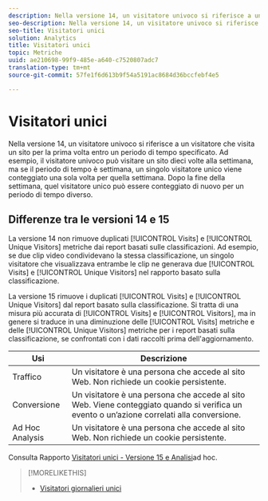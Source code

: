 ```yaml
---
description: Nella versione 14, un visitatore univoco si riferisce a un visitatore che visita un sito per la prima volta entro un periodo di tempo specificato. Ad esempio, il visitatore univoco può visitare un sito dieci volte alla settimana, ma se il periodo di tempo è settimana, un singolo visitatore unico viene conteggiato una sola volta per quella settimana. Dopo la fine della settimana, quel visitatore unico può essere conteggiato di nuovo per un periodo di tempo diverso.
seo-description: Nella versione 14, un visitatore univoco si riferisce a un visitatore che visita un sito per la prima volta entro un periodo di tempo specificato. Ad esempio, il visitatore univoco può visitare un sito dieci volte alla settimana, ma se il periodo di tempo è settimana, un singolo visitatore unico viene conteggiato una sola volta per quella settimana. Dopo la fine della settimana, quel visitatore unico può essere conteggiato di nuovo per un periodo di tempo diverso.
seo-title: Visitatori unici
solution: Analytics
title: Visitatori unici
topic: Metriche
uuid: ae210698-99f9-485e-a640-c7520807adc7
translation-type: tm+mt
source-git-commit: 57fe1f6d613b9f54a5191ac8684d36bccfebf4e5

---
```



# Visitatori unici

Nella versione 14, un visitatore univoco si riferisce a un visitatore che visita un sito per la prima volta entro un periodo di tempo specificato. Ad esempio, il visitatore univoco può visitare un sito dieci volte alla settimana, ma se il periodo di tempo è settimana, un singolo visitatore unico viene conteggiato una sola volta per quella settimana. Dopo la fine della settimana, quel visitatore unico può essere conteggiato di nuovo per un periodo di tempo diverso.

## Differenze tra le versioni 14 e 15

La versione 14 non rimuove duplicati [!UICONTROL Visits] e [!UICONTROL Unique Visitors] metriche dai report basati sulle classificazioni. Ad esempio, se due clip video condividevano la stessa classificazione, un singolo visitatore che visualizzava entrambe le clip ne generava due [!UICONTROL Visits] e [!UICONTROL Unique Visitors] nel rapporto basato sulla classificazione.

La versione 15 rimuove i duplicati [!UICONTROL Visits] e [!UICONTROL Unique Visitors] dal report basato sulla classificazione. Si tratta di una misura più accurata di [!UICONTROL Visits] e [!UICONTROL Visitors], ma in genere si traduce in una diminuzione delle [!UICONTROL Visits] metriche e delle [!UICONTROL Unique Visitors] metriche per i report basati sulla classificazione, se confrontati con i dati raccolti prima dell'aggiornamento.

| Usi | Descrizione |
|---|---|
| Traffico | Un visitatore è una persona che accede al sito Web. Non richiede un cookie persistente. |
| Conversione | Un visitatore è una persona che accede al sito Web. Viene conteggiato quando si verifica un evento o un’azione correlati alla conversione. |
| Ad Hoc Analysis | Un visitatore è una persona che accede al sito Web. Non richiede un cookie persistente. |

Consulta Rapporto [Visitatori unici - Versione 15 e Analisi](/help/components/c-variables/dimensionslist/reports-unique-visitors-v15-dsc.md)ad hoc.

>[!MORELIKETHIS]
>
>* [Visitatori giornalieri unici](/help/components/c-variables/c-metrics/metrics-daily-unique-visitors.md)

